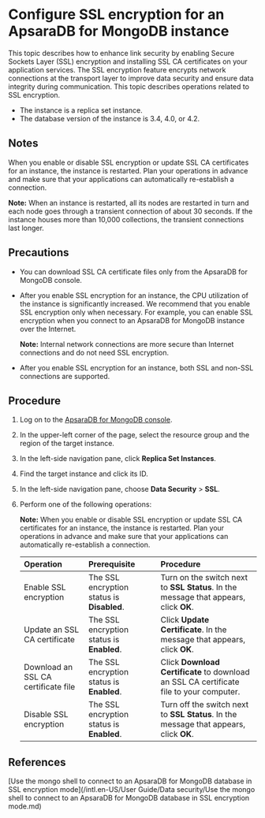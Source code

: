 # Configure SSL encryption for an ApsaraDB for MongoDB instance

This topic describes how to enhance link security by enabling Secure Sockets Layer \(SSL\) encryption and installing SSL CA certificates on your application services. The SSL encryption feature encrypts network connections at the transport layer to improve data security and ensure data integrity during communication. This topic describes operations related to SSL encryption.

-   The instance is a replica set instance.
-   The database version of the instance is 3.4, 4.0, or 4.2.

## Notes

When you enable or disable SSL encryption or update SSL CA certificates for an instance, the instance is restarted. Plan your operations in advance and make sure that your applications can automatically re-establish a connection.

**Note:** When an instance is restarted, all its nodes are restarted in turn and each node goes through a transient connection of about 30 seconds. If the instance houses more than 10,000 collections, the transient connections last longer.

## Precautions

-   You can download SSL CA certificate files only from the ApsaraDB for MongoDB console.
-   After you enable SSL encryption for an instance, the CPU utilization of the instance is significantly increased. We recommend that you enable SSL encryption only when necessary. For example, you can enable SSL encryption when you connect to an ApsaraDB for MongoDB instance over the Internet.

    **Note:** Internal network connections are more secure than Internet connections and do not need SSL encryption.

-   After you enable SSL encryption for an instance, both SSL and non-SSL connections are supported.

## Procedure

1.  Log on to the [ApsaraDB for MongoDB console](https://mongodb.console.aliyun.com/).

2.  In the upper-left corner of the page, select the resource group and the region of the target instance.

3.  In the left-side navigation pane, click **Replica Set Instances**.

4.  Find the target instance and click its ID.

5.  In the left-side navigation pane, choose **Data Security** \> **SSL**.

6.  Perform one of the following operations:

    **Note:** When you enable or disable SSL encryption or update SSL CA certificates for an instance, the instance is restarted. Plan your operations in advance and make sure that your applications can automatically re-establish a connection.

    |Operation|Prerequisite|Procedure|
    |:--------|:-----------|:--------|
    |Enable SSL encryption|The SSL encryption status is **Disabled**.|Turn on the switch next to **SSL Status**. In the message that appears, click **OK**.|
    |Update an SSL CA certificate|The SSL encryption status is **Enabled**.|Click **Update Certificate**. In the message that appears, click **OK**.|
    |Download an SSL CA certificate file|The SSL encryption status is **Enabled**.|Click **Download Certificate** to download an SSL CA certificate file to your computer.|
    |Disable SSL encryption|The SSL encryption status is **Enabled**.|Turn off the switch next to **SSL Status**. In the message that appears, click **OK**.|


## References

[Use the mongo shell to connect to an ApsaraDB for MongoDB database in SSL encryption mode](/intl.en-US/User Guide/Data security/Use the mongo shell to connect to an ApsaraDB for MongoDB database in SSL encryption mode.md)

